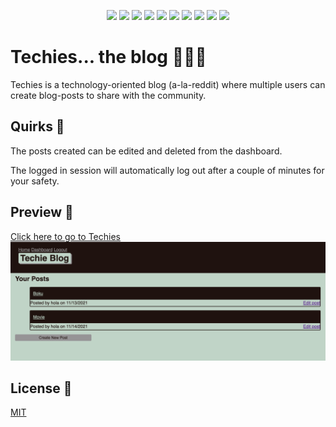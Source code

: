 <p align="center">
    <img src="https://img.shields.io/badge/Javascript-yellow" />
    <img src="https://img.shields.io/badge/HTML-blue"  />
    <img src="https://img.shields.io/badge/Command%20Line-orange" />
    <img src="https://img.shields.io/badge/Node%20JS-purple" >
    <img src="https://img.shields.io/badge/CSS-red" >
    <img src="https://img.shields.io/badge/mySQL2-brightgreen" >
    <img src="https://img.shields.io/badge/Handlebars-yellow" />
    <img src="https://img.shields.io/badge/dotenv-blue"  />
    <img src="https://img.shields.io/badge/bcrypt-orange" />
    <img src="https://img.shields.io/badge/Express-purple" >
</p>

# Techies... the blog 🧑🏻‍💻

Techies is a technology-oriented blog (a-la-reddit) where multiple users can create blog-posts to share with the community.

## Quirks 🎯

The posts created can be edited and deleted from the dashboard.

The logged in session will automatically log out after a couple of minutes for your safety.


## Preview 👀 

[Click here to go to Techies](https://quiet-plains-39124.herokuapp.com/)
![Preview](assets/preview.png)



## License 📓
[MIT](https://choosealicense.com/licenses/mit/)
